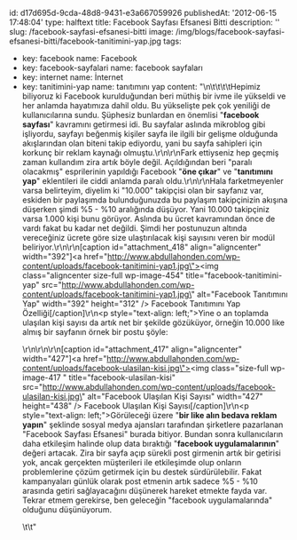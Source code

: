 id: d17d695d-9cda-48d8-9431-e3a667059926
publishedAt: '2012-06-15 17:48:04'
type: halftext
title: Facebook Sayfası Efsanesi Bitti
description: ''
slug: /facebook-sayfasi-efsanesi-bitti
image: /img/blogs/facebook-sayfasi-efsanesi-bitti/facebook-tanitimini-yap.jpg
tags:
  - key: facebook
    name: Facebook
  - key: facebook-sayfalari
    name: facebook sayfaları
  - key: internet
    name: İnternet
  - key: tanitimini-yap
    name: tanıtımını yap
content: "\n\t\t\t\tHepimiz biliyoruz ki Facebook kurulduğundan beri müthiş bir ivme ile yükseldi ve her anlamda hayatımıza dahil oldu. Bu yükselişte pek çok yeniliği de kullanıcılarına sundu. Şüphesiz bunlardan en önemlisi \"<strong>facebook sayfası</strong>\" kavramını getirmesi idi. Bu sayfalar aslında mikroblog gibi işliyordu, sayfayı beğenmiş kişiler sayfa ile ilgili bir gelişme olduğunda akışlarından olan biteni takip ediyordu, yani bu sayfa sahipleri için korkunç bir reklam kaynağı olmuştu.\r\n\r\nFark ettiyseniz hep geçmiş zaman kullandım zira artık böyle değil. Açıldığından beri \"paralı olacakmış\" esprilerinin yapıldığı Facebook \"<strong>öne çıkar</strong>\" ve \"<strong>tanıtımını yap</strong>\" eklentileri ile ciddi anlamda paralı oldu.\r\n\r\nHala farketmeyenler varsa belirteyim, diyelim ki \"10.000\" takipçisi olan bir sayfanız var, eskiden bir paylaşımda bulunduğunuzda bu paylaşım takipçinizin akışına düşerken şimdi %5 - %10 aralığında düşüyor. Yani 10.000 takipçiniz varsa 1.000 kişi bunu görüyor. Aslında bu ücret kavramından önce de vardı fakat bu kadar net değildi. Şimdi her postunuzun altında vereceğiniz ücrete göre size ulaştırılacak kişi sayısını veren bir modül beliriyor.\r\n\r\n[caption id=\"attachment_418\" align=\"aligncenter\" width=\"392\"]<a href=\"http://www.abdullahonden.com/wp-content/uploads/facebook-tanitimini-yap1.jpg\"><img class=\"aligncenter size-full wp-image-454\" title=\"facebook-tanitimini-yap\" src=\"http://www.abdullahonden.com/wp-content/uploads/facebook-tanitimini-yap1.jpg\" alt=\"Facebook Tanıtımını Yap\" width=\"392\" height=\"312\" /></a> Facebook Tanıtımını Yap Özelliği[/caption]\r\n<p style=\"text-align: left;\">Yine o an toplamda ulaşılan kişi sayısı da artık net bir şekilde gözüküyor, örneğin 10.000 like almış bir sayfanın örnek bir postu şöyle:</p>\r\n\r\n\r\n[caption id=\"attachment_417\" align=\"aligncenter\" width=\"427\"]<a href=\"http://www.abdullahonden.com/wp-content/uploads/facebook-ulasilan-kisi.jpg\"><img class=\"size-full wp-image-417 \" title=\"facebook-ulasilan-kisi\" src=\"http://www.abdullahonden.com/wp-content/uploads/facebook-ulasilan-kisi.jpg\" alt=\"Facebook Ulaşılan Kişi Sayısı\" width=\"427\" height=\"438\" /></a> Facebook Ulaşılan Kişi Sayısı[/caption]\r\n<p style=\"text-align: left;\">Görüleceği üzere \"<strong>bir like alın bedava reklam yapın</strong>\" şeklinde sosyal medya ajansları tarafından şirketlere pazarlanan \"Facebook Sayfası Efsanesi\" burada bitiyor. Bundan sonra kullanıcıların daha etkileşim halinde olup data bıraktığı \"<strong>facebook uygulamalarının</strong>\" değeri artacak. Zira bir sayfa açıp sürekli post girmenin artık bir getirisi yok, ancak gerçekten müşterileri ile etkileşimde olup onların problemlerine çözüm getirmek için bu destek sürdürülebilir. Fakat kampanyaları günlük olarak post etmenin artık sadece %5 - %10 arasında getiri sağlayacağını düşünerek hareket etmekte fayda var. Tekrar etmem gerekirse, ben geleceğin \"facebook uygulamalarında\" olduğunu düşünüyorum.</p>\t\t"
